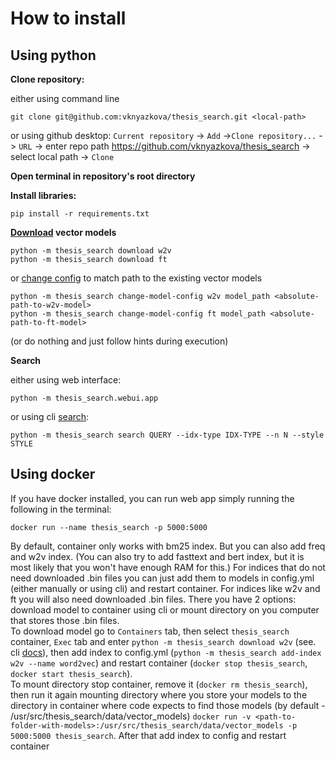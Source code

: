 # How to install
## Using python
__Clone repository:__

either using command line 
```
git clone git@github.com:vknyazkova/thesis_search.git <local-path>
```
or using github desktop: ```Current repository``` -> ```Add``` ->```Clone repository...``` -> ```URL``` -> enter repo path https://github.com/vknyazkova/thesis_search -> select local path -> ```Clone``` </br>

__Open terminal in repository's root directory__

__Install libraries:__ 
```
pip install -r requirements.txt
```

__[Download](docs/cli.md#download) vector models__ 
```
python -m thesis_search download w2v
python -m thesis_search download ft
```
or [change config](docs/cli.md#change-model-config) to match path to the existing vector models 
```
python -m thesis_search change-model-config w2v model_path <absolute-path-to-w2v-model>
python -m thesis_search change-model-config ft model_path <absolute-path-to-ft-model>
```
(or do nothing and just follow hints during execution)

__Search__

either using web interface:
```
python -m thesis_search.webui.app
```
or using cli [search](docs/cli.md#search):
```
python -m thesis_search search QUERY --idx-type IDX-TYPE --n N --style STYLE
```

## Using docker
If you have docker installed, you can run web app simply running the following in the terminal:
```shell
docker run --name thesis_search -p 5000:5000
```
By default, container only works with bm25 index. But you can also add freq and w2v index. (You can also try to add 
fasttext and bert index, but it is most likely that you won't have enough RAM for this.) For indices that do not need downloaded
.bin files you can just add them to models in config.yml (either manually or using cli) and restart container. 
For indices like w2v and ft you will also need downloaded .bin files. There you have 2 options: download model to 
container using cli or mount directory on you computer that stores those .bin files. </br>
To download model go to ```Containers``` tab, then select ```thesis_search``` container, ```Exec``` tab and enter 
```python -m thesis_search download w2v``` (see. cli [docs](docs/cli.md#download)), then add index to config.yml
(```python -m thesis_search add-index w2v --name word2vec```) and restart container (```docker stop thesis_search```, 
```docker start thesis_search```).</br>
To mount directory stop container, remove it (```docker rm thesis_search```), 
then run it again mounting directory where you store your models to the directory in container where
code expects to find those models (by default - /usr/src/thesis_search/data/vector_models)
```docker run -v <path-to-folder-with-models>:/usr/src/thesis_search/data/vector_models -p 5000:5000 thesis_search```. 
After that add index to config and restart container
